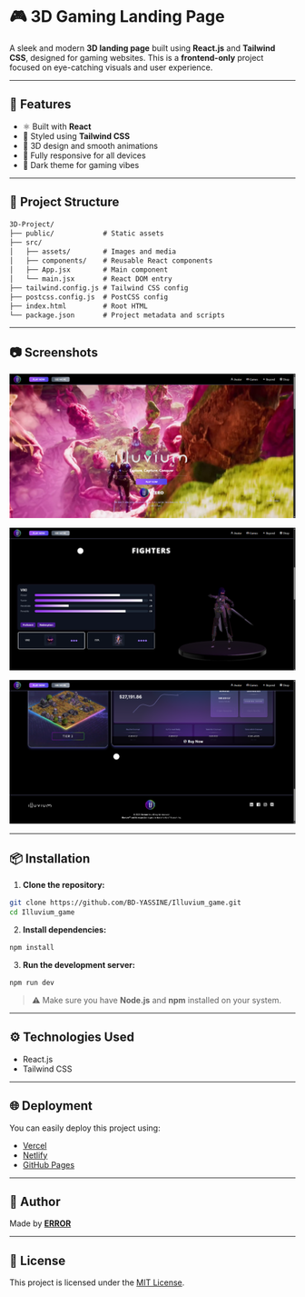 # 🎮 3D Gaming Landing Page

A sleek and modern **3D landing page** built using **React.js** and **Tailwind CSS**, designed for gaming websites. This is a **frontend-only** project focused on eye-catching visuals and user experience.

---

## 🚀 Features

- ⚛️ Built with **React**
- 🎨 Styled using **Tailwind CSS**
- 🧊 3D design and smooth animations
- 📱 Fully responsive for all devices
- 🌙 Dark theme for gaming vibes

---

## 📁 Project Structure

```
3D-Project/
├── public/            # Static assets
├── src/
│   ├── assets/        # Images and media
│   ├── components/    # Reusable React components
│   ├── App.jsx        # Main component
│   └── main.jsx       # React DOM entry
├── tailwind.config.js # Tailwind CSS config
├── postcss.config.js  # PostCSS config
├── index.html         # Root HTML
└── package.json       # Project metadata and scripts
```

---

## 📷 Screenshots

![Landing Page Preview](/public/screenshots/Capture%20d’écran%202025-07-09%20172114.png)

![main page](/public/screenshots/Capture%20d’écran%202025-07-09%20172136.png)

![footer](/public/screenshots/Capture%20d’écran%202025-07-09%20172224.png)

---

## 📦 Installation

1. **Clone the repository:**

```bash
git clone https://github.com/BD-YASSINE/Illuvium_game.git
cd Illuvium_game
```

2. **Install dependencies:**

```bash
npm install
```

3. **Run the development server:**

```bash
npm run dev
```

> ⚠️ Make sure you have **Node.js** and **npm** installed on your system.

---

## ⚙️ Technologies Used

- React.js
- Tailwind CSS

---

## 🌐 Deployment

You can easily deploy this project using:

- [Vercel](https://vercel.com/)
- [Netlify](https://netlify.com/)
- [GitHub Pages](https://pages.github.com/)

---

## 👤 Author

Made by [**ERROR**](https://github.com/BD-YASSINE)

---

## 📄 License

This project is licensed under the [MIT License](LICENSE).
